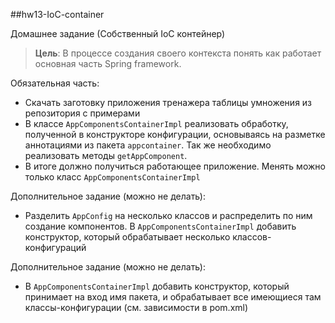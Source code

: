 ##hw13-IoC-container

Домашнее задание (Собственный IoC контейнер)

>**Цель**: В процессе создания своего контекста понять как работает основная часть Spring framework.

Обязательная часть:

- Скачать заготовку приложения тренажера таблицы умножения из репозитория с примерами
- В классе `AppComponentsContainerImpl` реализовать обработку, 
    полученной в конструкторе конфигурации, 
    основываясь на разметке аннотациями из пакета `appcontainer`.
    Так же необходимо реализовать методы `getAppComponent`.
- В итоге должно получиться работающее приложение. 
    Менять можно только класс `AppComponentsContainerImpl`

Дополнительное задание (можно не делать):
- Разделить `AppConfig` на несколько классов и распределить по ним создание компонентов. 
    В `AppComponentsContainerImpl` добавить конструктор, который обрабатывает несколько 
    классов-конфигураций

Дополнительное задание (можно не делать):
- В `AppComponentsContainerImpl` добавить конструктор, 
    который принимает на вход имя пакета, и обрабатывает все имеющиеся там \
    классы-конфигурации (см. зависимости в pom.xml)
